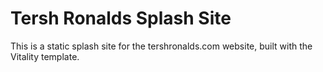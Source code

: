 # Tersh Ronalds Splash Site

This is a static splash site for the tershronalds.com website, built with the Vitality template.